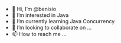 - 👋 Hi, I’m @benisio
- 👀 I’m interested in Java
- 🌱 I’m currently learning Java Concurrency
- 💞️ I’m looking to collaborate on ...
- 📫 How to reach me ...

<!---
benisio/benisio is a ✨ special ✨ repository because its `README.md` (this file) appears on your GitHub profile.
You can click the Preview link to take a look at your changes.
--->
